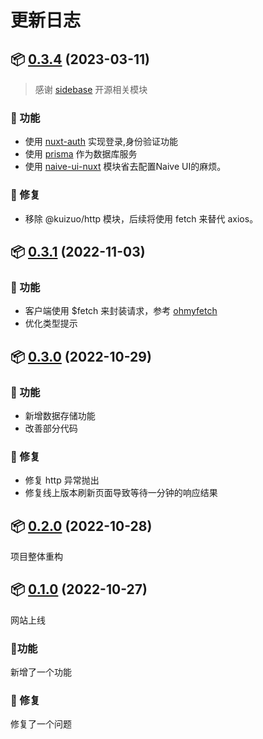# 更新日志

## 📦 [0.3.4](https://github.com/kuizuo/protocol/commit/18004b3257309975daf0bc5e0851017c51a01e07) (2023-03-11) 

> 感谢 [sidebase](https://sidebase.io/) 开源相关模块

### 🚀 功能

- 使用 [nuxt-auth](http://www.nuxt.com.cn/modules/nuxt-auth) 实现登录,身份验证功能
- 使用 [prisma](https://www.prisma.io/) 作为数据库服务
- 使用 [naive-ui-nuxt](@huntersofbook/naive-ui-nuxt) 模块省去配置Naive UI的麻烦。

### 🐛 修复

- 移除 @kuizuo/http 模块，后续将使用 fetch 来替代 axios。

## 📦 [0.3.1](https://github.com/kuizuo/protocol/commit/14adbb701cfa3bea44278d5436340039630faa97) (2022-11-03) 

### 🚀 功能

- 客户端使用 $fetch 来封装请求，参考 [ohmyfetch](https://github.com/unjs/ohmyfetch)
- 优化类型提示

## 📦 [0.3.0](https://github.com/kuizuo/protocol) (2022-10-29) 

### 🚀 功能

- 新增数据存储功能
- 改善部分代码

### 🐛 修复

- 修复 http 异常抛出
- 修复线上版本刷新页面导致等待一分钟的响应结果

## 📦 [0.2.0](https://github.com/kuizuo/protocol) (2022-10-28) 

项目整体重构

## 📦 [0.1.0](https://github.com/kuizuo/protocol) (2022-10-27) 

网站上线

### 🚀功能

新增了一个功能

### 🐛 修复

修复了一个问题